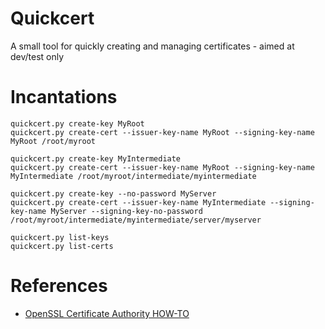# Quickcert

A small tool for quickly creating and managing certificates - aimed at dev/test only


# Incantations

    quickcert.py create-key MyRoot
    quickcert.py create-cert --issuer-key-name MyRoot --signing-key-name MyRoot /root/myroot

    quickcert.py create-key MyIntermediate
    quickcert.py create-cert --issuer-key-name MyRoot --signing-key-name MyIntermediate /root/myroot/intermediate/myintermediate

    quickcert.py create-key --no-password MyServer
    quickcert.py create-cert --issuer-key-name MyIntermediate --signing-key-name MyServer --signing-key-no-password /root/myroot/intermediate/myintermediate/server/myserver

    quickcert.py list-keys
    quickcert.py list-certs

# References

* [OpenSSL Certificate Authority HOW-TO](https://jamielinux.com/docs/openssl-certificate-authority/index.html)